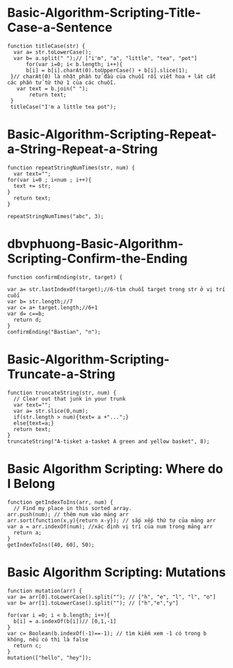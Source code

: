 # Basic-Algorithm-Scripting-Title-Case-a-Sentence
```
function titleCase(str) {
  var a= str.toLowerCase();
  var b= a.split(" ");// ["i'm", "a", "little", "tea", "pot"]
      for(var i=0; i< b.length; i++){
      b[i] = b[i].charAt(0).toUpperCase() + b[i].slice(1);
 }// charAt(0) là nhặt phần tử đầu của chuỗi rồi viết hoa + lát cắt các phần tử từ thứ 1 của các chuỗi.
   var text = b.join(" ");
       return text;
 }
 titleCase("I'm a little tea pot");
```

# Basic-Algorithm-Scripting-Repeat-a-String-Repeat-a-String
```
function repeatStringNumTimes(str, num) {
  var text="";
for(var i=0 ; i<num ; i++){
  text += str;
}
  return text;
}

repeatStringNumTimes("abc", 3);
```

# dbvphuong-Basic-Algorithm-Scripting-Confirm-the-Ending
```
function confirmEnding(str, target) {

var a= str.lastIndexOf(target);//6-tìm chuỗi target trong str ở vị trí cuối
var b= str.length;//7
var c= a+ target.length;//6+1
var d= c==b;
  return d;
}
confirmEnding("Bastian", "n");
```
# Basic-Algorithm-Scripting-Truncate-a-String
```
function truncateString(str, num) {
  // Clear out that junk in your trunk
  var text="";
  var a= str.slice(0,num);
  if(str.length > num){text= a +"...";}
  else{text=a;}
  return text;
}
truncateString("A-tisket a-tasket A green and yellow basket", 8);
```
# Basic Algorithm Scripting: Where do I Belong  
```
function getIndexToIns(arr, num) {
  // Find my place in this sorted array.
arr.push(num); // thêm num vào mảng arr
arr.sort(function(x,y){return x-y}); // sắp xếp thứ tự của mảng arr
var a = arr.indexOf(num); //xác định vị trí của num trong mảng arr
  return a;
}
getIndexToIns([40, 60], 50);
```
# Basic Algorithm Scripting: Mutations
```
function mutation(arr) {
var a= arr[0].toLowerCase().split(""); // ["h", "e", "l", "l", "o"]
var b= arr[1].toLowerCase().split(""); // ["h","e","y"]

for(var i =0; i < b.length; i++){
  b[i] = a.indexOf(b[i])// [0,1,-1]
}
var c= Boolean(b.indexOf(-1)==-1); // tìm kiếm xem -1 có trong b không, nếu có thì là false
  return c;
}
mutation(["hello", "hey"]);
```
